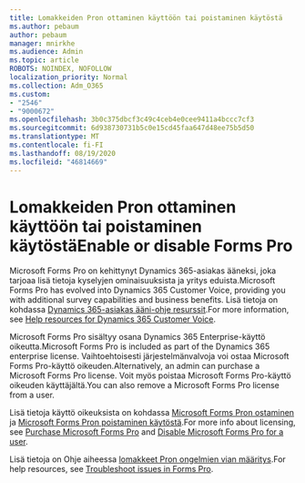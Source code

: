 ```yaml
---
title: Lomakkeiden Pron ottaminen käyttöön tai poistaminen käytöstä
ms.author: pebaum
author: pebaum
manager: mnirkhe
ms.audience: Admin
ms.topic: article
ROBOTS: NOINDEX, NOFOLLOW
localization_priority: Normal
ms.collection: Adm_O365
ms.custom:
- "2546"
- "9000672"
ms.openlocfilehash: 3b0c375dbcf3c49c4ceb4e0cee9411a4bccc7cf3
ms.sourcegitcommit: 6d938730731b5c0e15cd45faa647d48ee75b5d50
ms.translationtype: MT
ms.contentlocale: fi-FI
ms.lasthandoff: 08/19/2020
ms.locfileid: "46814669"
---
```

# <a name="enable-or-disable-forms-pro"></a><span data-ttu-id="da378-102">Lomakkeiden Pron ottaminen käyttöön tai poistaminen käytöstä</span><span class="sxs-lookup"><span data-stu-id="da378-102">Enable or disable Forms Pro</span></span>

<span data-ttu-id="da378-103">Microsoft Forms Pro on kehittynyt Dynamics 365-asiakas ääneksi, joka tarjoaa lisä tietoja kyselyjen ominaisuuksista ja yritys eduista.</span><span class="sxs-lookup"><span data-stu-id="da378-103">Microsoft Forms Pro has evolved into Dynamics 365 Customer Voice, providing you with additional survey capabilities and business benefits.</span></span> <span data-ttu-id="da378-104">Lisä tietoja on kohdassa [Dynamics 365-asiakas ääni-ohje resurssit](https://go.microsoft.com/fwlink/p/?linkid=2128357).</span><span class="sxs-lookup"><span data-stu-id="da378-104">For more information, see [Help resources for Dynamics 365 Customer Voice](https://go.microsoft.com/fwlink/p/?linkid=2128357).</span></span>  

<span data-ttu-id="da378-105">Microsoft Forms Pro sisältyy osana Dynamics 365 Enterprise-käyttö oikeutta.</span><span class="sxs-lookup"><span data-stu-id="da378-105">Microsoft Forms Pro is included as part of the Dynamics 365 enterprise license.</span></span> <span data-ttu-id="da378-106">Vaihtoehtoisesti järjestelmänvalvoja voi ostaa Microsoft Forms Pro-käyttö oikeuden.</span><span class="sxs-lookup"><span data-stu-id="da378-106">Alternatively, an admin can purchase a Microsoft Forms Pro license.</span></span> <span data-ttu-id="da378-107">Voit myös poistaa Microsoft Forms Pro-käyttö oikeuden käyttäjältä.</span><span class="sxs-lookup"><span data-stu-id="da378-107">You can also remove a Microsoft Forms Pro license from a user.</span></span>  

<span data-ttu-id="da378-108">Lisä tietoja käyttö oikeuksista on kohdassa [Microsoft Forms Pron ostaminen](https://docs.microsoft.com/forms-pro/purchase#purchase-microsoft-forms-pro-for-users-in-a-dynamics-365-tenant) ja [Microsoft Forms Pron poistaminen käytöstä](https://docs.microsoft.com/forms-pro/purchase#disable-microsoft-forms-pro-for-a-user-1).</span><span class="sxs-lookup"><span data-stu-id="da378-108">For more info about licensing, see [Purchase Microsoft Forms Pro](https://docs.microsoft.com/forms-pro/purchase#purchase-microsoft-forms-pro-for-users-in-a-dynamics-365-tenant) and [Disable Microsoft Forms Pro for a user](https://docs.microsoft.com/forms-pro/purchase#disable-microsoft-forms-pro-for-a-user-1).</span></span>
  
<span data-ttu-id="da378-109">Lisä tietoja on Ohje aiheessa [lomakkeet Pron ongelmien vian määritys](https://docs.microsoft.com/forms-pro/troubleshoot).</span><span class="sxs-lookup"><span data-stu-id="da378-109">For help resources, see [Troubleshoot issues in Forms Pro](https://docs.microsoft.com/forms-pro/troubleshoot).</span></span>